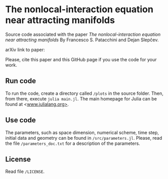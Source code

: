 # The nonlocal-interaction equation near attracting manifolds

Source code associated with the paper *The nonlocal-interaction
equation near attracting manifolds* By Francesco S. Patacchini and
Dejan Slepčev.

arXiv link to paper:

Please, cite this paper and this GitHub page if you use the code for your work.

## Run code

To run the code, create a directory called `/plots` in the source
folder. Then, from there, execute `julia main.jl`. The main homepage for Julia can be found at <www.julialang.org>.

## Use code 

The parameters, such as space dimension, numerical
scheme, time step, initial data and geometry can be found in
`/src/parameters.jl`. Please, read the file `/parameters_doc.txt` for a
description of the parameters.

## License

Read file `/LICENSE`.

